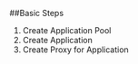 ##Basic Steps

1. Create Application Pool
2. Create Application
3. Create Proxy for Application











